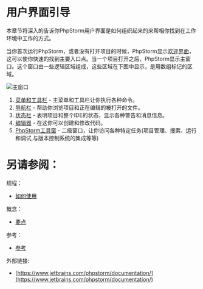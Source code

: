 # 用户界面引导

本章节将深入的告诉你PhpStorm用户界面是如何组织起来的来帮相你找到在工作环境中工作的方式。

当你首次运行PhpStorm，或者没有打开项目的时候，PhpStorm显示[欢迎界面](/如何使用/常规指南/用户界面引导/欢迎界面.md)，这可以使你快速的找到主要入口点。当一个项目打开之后，PhpStorm显示主窗口。这个窗口由一些逻辑区域组成，这些区域在下图中显示，是用数组标记的区域。

![主窗口](http://image.jellychen.cn/uploads/2016/10/ps_mainWindow.png)

1. [菜单和工具栏](/如何使用/常规指南/用户界面引导/菜单和工具栏.md) - 主菜单和工具栏让你执行各种命令。
2. [导航栏](/如何使用/常规指南/用户界面引导/导航栏.md) - 帮助你浏览项目和正在编辑的被打开的文件。
3. [状态栏](/如何使用/常规指南/用户界面引导/状态栏.md) - 表明项目和整个IDE的状态，显示各种警告和消息信息。
4. [编辑器](/如何使用/常规指南/PhpStorm编辑器/README.md) - 在这你可以创建和修改代码。
5. [PhpStorm工具窗](/如何使用/常规指南/PhpStorm工具窗/README.md) - 二级窗口，让你访问各种特定任务(项目管理、搜索、运行和调试,与版本控制系统的集成等等)

 
# 另请参阅：

规程：

* [如何使用](/如何使用/README.md)

概念：

* [要点](/参考/要点/README.md)

参考：

* [参考](/参考/README.md)

外部链接:

* [https://www.jetbrains.com/phpstorm/documentation/](https://www.jetbrains.com/phpstorm/documentation/)
